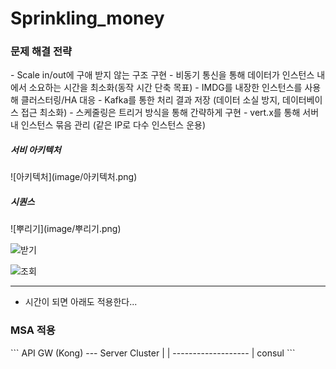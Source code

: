 # Sprinkling_money

<h3>문제 해결 전략</h3>
- Scale in/out에 구애 받지 않는 구조 구현 
- 비동기 통신을 통해 데이터가 인스턴스 내에서 소요하는 시간을 최소화(동작 시간 단축 목표)
- IMDG를 내장한 인스턴스를 사용해 클러스터링/HA 대응
- Kafka를 통한 처리 결과 저장 (데이터 소실 방지, 데이터베이스 접근 최소화)
- 스케줄링은 트리거 방식을 통해 간략하게 구현 
- vert.x를 통해 서버 내 인스턴스 묶음 관리 (같은 IP로 다수 인스턴스 운용)

<h5>서비 아키텍처</h6>
![아키텍처](image/아키텍처.png)

<h5>시퀀스</h5>
![뿌리기](image/뿌리기.png)


![받기](image/받기.png)


![조회](image/조회.png)


----------------------------------------

* 시간이 되면 아래도 적용한다...

<h3>MSA 적용</h3>
```
API GW (Kong) --- Server Cluster
     |                  |
     -------------------
             |
           consul
```  